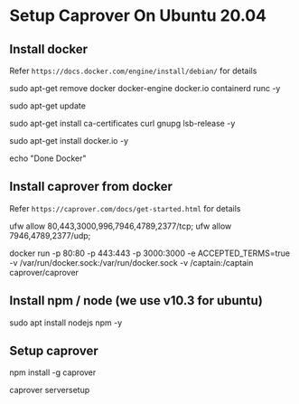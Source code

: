 # Setup Caprover On Ubuntu 20.04

## Install docker

Refer `https://docs.docker.com/engine/install/debian/` for details

sudo apt-get remove docker docker-engine docker.io containerd runc -y

sudo apt-get update

sudo apt-get install ca-certificates curl gnupg lsb-release -y

sudo apt-get install docker.io -y

echo "Done Docker"

## Install caprover from docker

Refer `https://caprover.com/docs/get-started.html` for details

ufw allow 80,443,3000,996,7946,4789,2377/tcp; ufw allow 7946,4789,2377/udp;

docker run -p 80:80 -p 443:443 -p 3000:3000 -e ACCEPTED_TERMS=true -v /var/run/docker.sock:/var/run/docker.sock -v /captain:/captain caprover/caprover

## Install npm / node (we use v10.3 for ubuntu)

sudo apt install nodejs npm -y

## Setup caprover

npm install -g caprover

caprover serversetup




